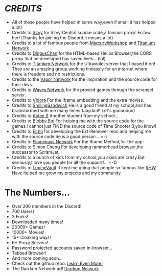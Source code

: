 # ***CREDITS***
- All of these people have helped in some way,even if small,it has helped a lot!
- Credits to [Szvy](https://github.com/szvy) for Szvy Central source code,a famous proxy! Follow her! (Thanks for joining the Discord,it means a lot)
- Credits to a lot of famous people from [MercuryWorkshop](https://github.com/MercuryWorkshop) and [Titanium Network](https://docs.titaniumnetwork.org/)
- Credits to [DingusChan](https://github.com/dinguschan-owo) for the HTML-based Helios Browser,the CORS proxy that he developed has saved lives... (lol)
- Credits to [Titanium Network](https://github.com/titaniumnetwork-dev) for the Ultraviolet server that I based it on! They are an amazing group,working tirelessly for an internet where there is freedom and no restrictions.
- Credits to the [Vapor Network](https://vapor.my) for the inspiration and the source code for their devs.
- Credits to [Waves Network](https://usewaves.site) for the proxied games through the scramjet server.
- Credits to [Vidora](https://watch.vidora.su) For the iframe embedding and the extra movies.
- Credits to [SmilingSandwich](https://www.youtube.com/@smilingsandwich) He is a good friend at my school,and has brainstormed with me many times.(Jaydon!! Let's gooooooo)
- Credits to [Aiden.S](https://github.com/nedialosis) Another student from my school...
- Credits to [Blobby Boi](https://github.com/Blobby-Boi) For helping me with the source code for the games.I cannot just FIND the source code of Time Shooter 3,you know!
- Credits to [Echo](https://github.com/3kh0) for developing the Ext-Remover repo,and helping me with the source code,he is a good person... =-)
- Credits to [Flamepass Network](https://app.flamepass.com/) For the Iframe Method,for the app.
- Credits to [Simon Cheng](https://github.com/binary-person) For developing rammerhead browser,the successor to ScramJet.
- Credits to a bunch of kids from my school,you skids are crazy.But seriously,I love you people for all the support!... =-D
- Credits to [LupineVault](https://lupine.red) It kept me going that people so famous like [RHW](https://rhw.one/) Have helped me grow my projects and my community.
# The Numbers...
- Over 200 members in the Discord!
- 700 Users!
- 3 Forks!
- Downloaded many times!
- 20000+ Games!
- 10000+ Movies!
- 15+ Cloaking ways!
- 6+ Proxy Servers!
- Password protected accounts saved in-browser...
- Tabbed Browser!
- And more coming soon...
- Check out the github repo. [Learn Even More!](https://github.com/Exploit-Master122/Darrkonv6)
- The Darrkon Network ad! [Darrkon Network](https://exploit-master122.github.io/darrkonad/)
